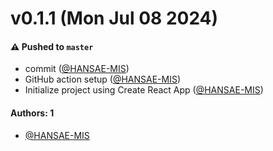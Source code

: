 # v0.1.1 (Mon Jul 08 2024)

#### ⚠️ Pushed to `master`

- commit ([@HANSAE-MIS](https://github.com/HANSAE-MIS))
- GitHub action setup ([@HANSAE-MIS](https://github.com/HANSAE-MIS))
- Initialize project using Create React App ([@HANSAE-MIS](https://github.com/HANSAE-MIS))

#### Authors: 1

- [@HANSAE-MIS](https://github.com/HANSAE-MIS)
